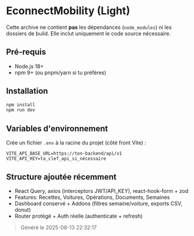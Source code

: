 # EconnectMobility (Light)

Cette archive ne contient **pas** les dépendances (`node_modules`) ni les dossiers de build.
Elle inclut uniquement le code source nécessaire.

## Pré-requis
- Node.js 18+
- npm 9+ (ou pnpm/yarn si tu préfères)

## Installation
```bash
npm install
npm run dev
```

## Variables d'environnement
Crée un fichier `.env` à la racine du projet (côté front Vite) :

```
VITE_API_BASE_URL=https://ton-backend/api/v1
VITE_API_KEY=ta_clef_api_si_nécessaire
```

## Structure ajoutée récemment
- React Query, axios (interceptors JWT/API_KEY), react-hook-form + zod
- Features: Recettes, Voitures, Opérations, Documents, Semaines
- Dashboard conservé + Addons (filtres semaine/voiture, exports CSV, donut)
- Router protégé + Auth réelle (authenticate + refresh)

> Généré le 2025-08-13 22:32:17
